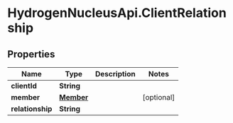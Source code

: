 # HydrogenNucleusApi.ClientRelationship

## Properties
Name | Type | Description | Notes
------------ | ------------- | ------------- | -------------
**clientId** | **String** |  | 
**member** | [**Member**](Member.md) |  | [optional] 
**relationship** | **String** |  | 


